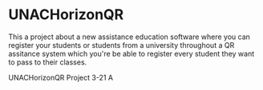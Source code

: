 ﻿# UNACHorizonQR

This a project about a new assistance education software where you can register your students or students from a university throughout a QR assitance system which you're be able to register every student they want to pass to their classes.

UNACHorizonQR Project
3-21 A
